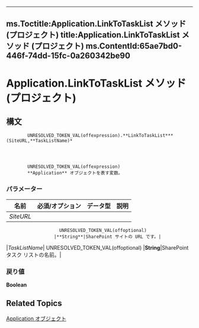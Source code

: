 
---
ms.Toctitle:Application.LinkToTaskList メソッド (プロジェクト)
title:Application.LinkToTaskList メソッド (プロジェクト)
ms.ContentId:65ae7bd0-446f-74dd-15fc-0a260342be90
---
# Application.LinkToTaskList メソッド (プロジェクト)





## 構文

            UNRESOLVED_TOKEN_VAL(offexpression).**LinkToTaskList***(SiteURL,**TaskListName)*




            UNRESOLVED_TOKEN_VAL(offexpression)
            **Application** オブジェクトを表す変数。

### パラメーター

|**名前**|**必須/オプション**|**データ型**|**説明**|
|---|---|---|---|
|*SiteURL*|
                        UNRESOLVED_TOKEN_VAL(offoptional)
                      |**String**|SharePoint サイトの URL です。|
|*TaskListName*|
                        UNRESOLVED_TOKEN_VAL(offoptional)
                      |**String**|SharePoint タスク リストの名前。|



### 戻り値
**Boolean**





## Related Topics

[Application オブジェクト](8eb91712-7784-a102-38c0-19bb056c27e9.md)





